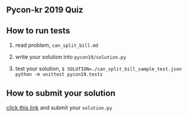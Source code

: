 Pycon-kr 2019 Quiz
-------------------


## How to run tests

1. read problem, `can_split_bill.md`

2. write your solution into `pycon19/solution.py`

3. test your solution, `$ SOLUTION=./can_split_bill_sample_test.json python -m unittest pycon19.tests`


## How to submit your solution

[click this link](https://docs.google.com/forms/d/1r5fTRvhCXY8eLnxEGKbN2FFhMs_h15BYe1Lpg9cXgJs/) and submit your `solution.py`
